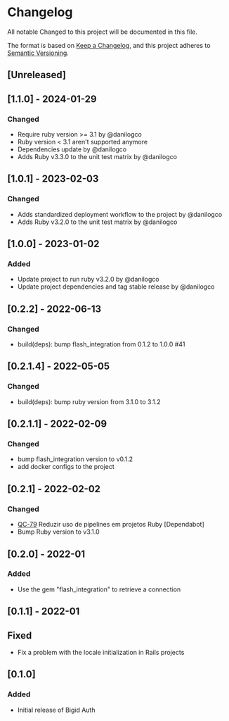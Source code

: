 # Changelog

All notable Changed to this project will be documented in this file.

The format is based on [Keep a Changelog](https://keepachangelog.com/en/1.0.0/),
and this project adheres to [Semantic Versioning](https://semver.org/spec/v2.0.0.html).

## [Unreleased]

## [1.1.0] - 2024-01-29

### Changed

- Require ruby version >= 3.1 by @danilogco
- Ruby version < 3.1 aren't supported anymore
- Dependencies update by @danilogco
- Adds Ruby v3.3.0 to the unit test matrix by @danilogco

## [1.0.1] - 2023-02-03

### Changed

- Adds standardized deployment workflow to the project by @danilogco
- Adds Ruby v3.2.0 to the unit test matrix by @danilogco

## [1.0.0] - 2023-01-02

### Added

- Update project to run ruby v3.2.0 by @danilogco
- Update project dependencies and tag stable release by @danilogco

## [0.2.2] - 2022-06-13

### Changed

- build(deps): bump flash_integration from 0.1.2 to 1.0.0 #41

## [0.2.1.4] - 2022-05-05

### Changed

- build(deps): bump ruby version from 3.1.0 to 3.1.2

## [0.2.1.1] - 2022-02-09

### Changed

- bump flash_integration version to v0.1.2
- add docker configs to the project

## [0.2.1] - 2022-02-02

### Changed

- [QC-79](https://qflash.atlassian.net/jira/software/projects/QC/boards/31?selectedIssue=QC-79)
  Reduzir uso de pipelines em projetos Ruby [Dependabot]
- Bump Ruby version to v3.1.0

## [0.2.0] - 2022-01

### Added

- Use the gem "flash_integration" to retrieve a connection

## [0.1.1] - 2022-01

## Fixed

- Fix a problem with the locale initialization in Rails projects

## [0.1.0]

### Added

- Initial release of Bigid Auth
